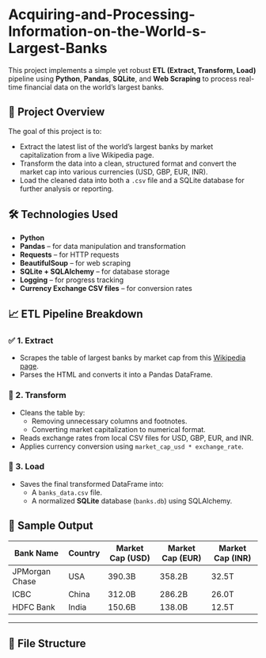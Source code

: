 # Acquiring-and-Processing-Information-on-the-World-s-Largest-Banks

This project implements a simple yet robust **ETL (Extract, Transform, Load)** pipeline using **Python**, **Pandas**, **SQLite**, and **Web Scraping** to process real-time financial data on the world’s largest banks.

## 📌 Project Overview

The goal of this project is to:
- Extract the latest list of the world’s largest banks by market capitalization from a live Wikipedia page.
- Transform the data into a clean, structured format and convert the market cap into various currencies (USD, GBP, EUR, INR).
- Load the cleaned data into both a `.csv` file and a SQLite database for further analysis or reporting.

## 🛠️ Technologies Used

- **Python**
- **Pandas** – for data manipulation and transformation
- **Requests** – for HTTP requests
- **BeautifulSoup** – for web scraping
- **SQLite + SQLAlchemy** – for database storage
- **Logging** – for progress tracking
- **Currency Exchange CSV files** – for conversion rates

## 📈 ETL Pipeline Breakdown

### ✅ 1. Extract
- Scrapes the table of largest banks by market cap from this [Wikipedia page](https://en.wikipedia.org/wiki/List_of_largest_banks).
- Parses the HTML and converts it into a Pandas DataFrame.

### 🧹 2. Transform
- Cleans the table by:
  - Removing unnecessary columns and footnotes.
  - Converting market capitalization to numerical format.
- Reads exchange rates from local CSV files for USD, GBP, EUR, and INR.
- Applies currency conversion using `market_cap_usd * exchange_rate`.

### 💾 3. Load
- Saves the final transformed DataFrame into:
  - A `banks_data.csv` file.
  - A normalized **SQLite** database (`banks.db`) using SQLAlchemy.

## 🧪 Sample Output

| Bank Name          | Country    | Market Cap (USD) | Market Cap (EUR) | Market Cap (INR) |
|--------------------|------------|------------------|------------------|------------------|
| JPMorgan Chase     | USA        | 390.3B           | 358.2B           | 32.5T            |
| ICBC               | China      | 312.0B           | 286.2B           | 26.0T            |
| HDFC Bank          | India      | 150.6B           | 138.0B           | 12.5T            |

---

## 📂 File Structure

